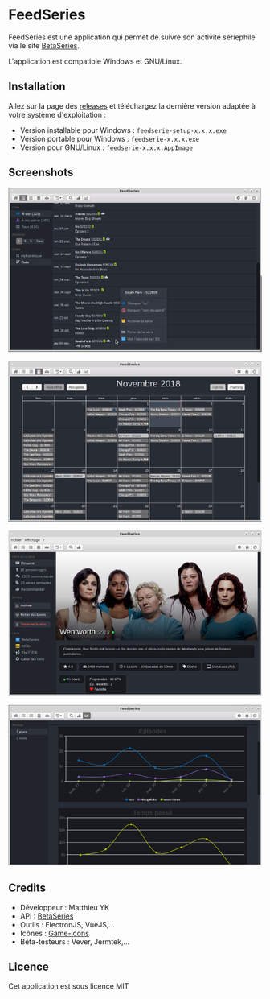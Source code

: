# FeedSeries

FeedSeries est une application qui permet de suivre son activité sériephile via le site [BetaSeries](https://www.betaseries.com).  

L'application est compatible Windows et GNU/Linux.  


## Installation

Allez sur la page des [releases](https://github.com/matthieuy/feedseries/releases) et téléchargez la dernière version adaptée à votre système d'exploitation :  
- Version installable pour Windows : `feedserie-setup-x.x.x.exe`
- Version portable pour Windows : `feedserie-x.x.x.exe`
- Version pour GNU/Linux : `feedserie-x.x.x.AppImage`

## Screenshots

![Mes episodes](/doc/screenshot1.png)

![Calendrier](/doc/screenshot2.png)

![Serie](/doc/screenshot3.png)

![Statistiques](/doc/screenshot4.png)

## Credits

- Développeur : Matthieu YK
- API : [BetaSeries](https://www.betaseries.com)
- Outils : ElectronJS, VueJS,...
- Icônes : [Game-icons](http://game-icons.net/)
- Béta-testeurs : Vever, Jermtek,...

## Licence

Cet application est sous licence MIT

